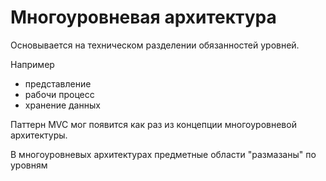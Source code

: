 # Многоуровневая архитектура

Основывается на техническом разделении обязанностей уровней.

Например
- представление
- рабочи процесс
- хранение данных

Паттерн MVC мог появится как раз из концепции многоуровневой архитектуры.

В многоуровневых архитектурах предметные области "размазаны" по уровням

